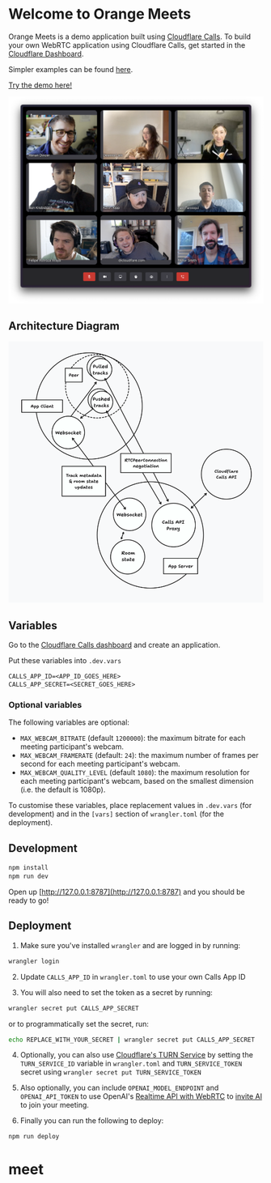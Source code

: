 # Welcome to Orange Meets

Orange Meets is a demo application built using [Cloudflare Calls](https://developers.cloudflare.com/calls/). To build your own WebRTC application using Cloudflare Calls, get started in the [Cloudflare Dashboard](https://dash.cloudflare.com/?to=/:account/calls).

Simpler examples can be found [here](https://github.com/cloudflare/calls-examples).

[Try the demo here!](https://demo.orange.cloudflare.dev)

![A screenshot showing a room in Orange Meets](orange-meets.png)

## Architecture Diagram

![Diagram of Orange Meets architecture](architecture.png)

## Variables

Go to the [Cloudflare Calls dashboard](https://dash.cloudflare.com/?to=/:account/calls) and create an application.

Put these variables into `.dev.vars`

```
CALLS_APP_ID=<APP_ID_GOES_HERE>
CALLS_APP_SECRET=<SECRET_GOES_HERE>
```

### Optional variables

The following variables are optional:

- `MAX_WEBCAM_BITRATE` (default `1200000`): the maximum bitrate for each meeting participant's webcam.
- `MAX_WEBCAM_FRAMERATE` (default: `24`): the maximum number of frames per second for each meeting participant's webcam.
- `MAX_WEBCAM_QUALITY_LEVEL` (default `1080`): the maximum resolution for each meeting participant's webcam, based on the smallest dimension (i.e. the default is 1080p).

To customise these variables, place replacement values in `.dev.vars` (for development) and in the `[vars]` section of `wrangler.toml` (for the deployment).

## Development

```sh
npm install
npm run dev
```

Open up [http://127.0.0.1:8787](http://127.0.0.1:8787) and you should be ready to go!

## Deployment

1. Make sure you've installed `wrangler` and are logged in by running:

```sh
wrangler login
```

2. Update `CALLS_APP_ID` in `wrangler.toml` to use your own Calls App ID

3. You will also need to set the token as a secret by running:

```sh
wrangler secret put CALLS_APP_SECRET
```

or to programmatically set the secret, run:

```sh
echo REPLACE_WITH_YOUR_SECRET | wrangler secret put CALLS_APP_SECRET
```

4. Optionally, you can also use [Cloudflare's TURN Service](https://developers.cloudflare.com/calls/turn/) by setting the `TURN_SERVICE_ID` variable in `wrangler.toml` and `TURN_SERVICE_TOKEN` secret using `wrangler secret put TURN_SERVICE_TOKEN`

5. Also optionally, you can include `OPENAI_MODEL_ENDPOINT` and `OPENAI_API_TOKEN` to use OpenAI's [Realtime API with WebRTC](https://platform.openai.com/docs/guides/realtime-webrtc) to [invite AI](https://www.youtube.com/watch?v=AzMpyAbZfZQ) to join your meeting.

6. Finally you can run the following to deploy:

```sh
npm run deploy
```
# meet
